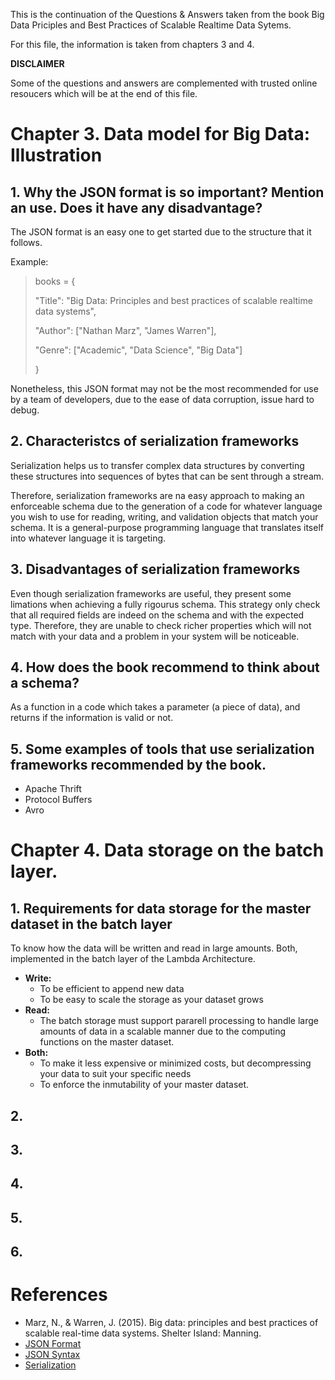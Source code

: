 This is the continuation of the Questions & Answers taken from the book Big Data Priciples and Best Practices of Scalable Realtime Data Sytems.

For this file, the information is taken from chapters 3 and 4.

**DISCLAIMER**

Some of the questions and answers are complemented with trusted online resoucers which will be at the end of this file.

# Chapter 3. Data model for Big Data: Illustration
## 1. Why the JSON format is so important? Mention an use. Does it have any disadvantage?
The JSON format is an easy one to get started due to the structure that it follows.

Example:
> books = {
>
>	"Title": "Big Data: Principles and best practices of scalable realtime data systems",
>
>	"Author": \["Nathan Marz", "James Warren"],
>
>	"Genre": \["Academic", "Data Science", "Big Data"]
>
>}

Nonetheless, this JSON format may not be the most recommended for use by a team of developers, due to the ease of data corruption, issue hard to debug.
## 2. Characteristcs of serialization frameworks
Serialization helps us to transfer complex data structures by converting these structures into sequences of bytes that can be sent through a stream.

Therefore, serialization frameworks are na easy approach to making an enforceable schema due to the generation of a code for whatever language you wish to use for reading, writing, and validation objects that match your schema.
It is a general-purpose programming language that translates itself into whatever language it is targeting.
## 3. Disadvantages of serialization frameworks
Even though serialization frameworks are useful, they present some limations when achieving a fully rigourus schema. This strategy only check that all required fields are indeed on the schema and with the expected type. Therefore, they are unable to check richer properties which will not match with your data and a problem in your system will be noticeable.
## 4. How does the book recommend to think about a schema?
As a function in a code which takes a parameter (a piece of data), and returns if the information is valid or not.
## 5. Some examples of tools that use serialization frameworks recommended by the book.
* Apache Thrift
* Protocol Buffers
* Avro
# Chapter 4. Data storage on the batch layer.
## 1. Requirements for data storage for the master dataset in the batch layer
To know how the data will be written and read in large amounts. Both, implemented in the batch layer of the Lambda Architecture.
* **Write:** 
	* To be efficient to append new data
 	* To be easy to scale the storage as your dataset grows
* **Read:**
	* The batch storage must support pararell processing to handle large amounts of data in a scalable manner due to the computing functions on the master dataset.
* **Both:** 
	* To make it less expensive or minimized costs, but decompressing your data to suit your specific needs
	* To enforce the inmutability of your master dataset.
## 2. 
## 3.
## 4.
## 5.
## 6. 

# References
* Marz, N., & Warren, J. (2015). Big data: principles and best practices of scalable real-time data systems. Shelter Island: Manning.
* [JSON Format](https://www.json.org/)
* [JSON Syntax](https://www.w3schools.com/js/js_json_syntax.asp)
* [Serialization](http://www.jtech.ua.es/j2ee/publico/lja-2012-13/sesion05-apuntes.html)
